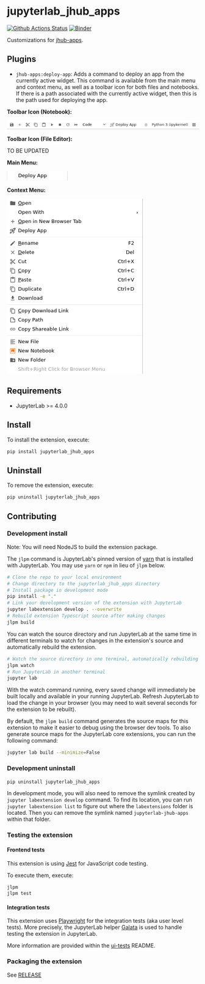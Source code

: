 # jupyterlab_jhub_apps

[![Github Actions Status](https://github.com/nebari-dev/jupyterlab-jhub-apps/workflows/Build/badge.svg)](https://github.com/nebari-dev/jupyterlab-jhub-apps/actions/workflows/build.yml)
[![Binder](https://mybinder.org/badge_logo.svg)](https://mybinder.org/v2/gh/nebari-dev/jupyterlab-jhub-apps/main?urlpath=lab)

Customizations for [jhub-apps](https://github.com/nebari-dev/jhub-apps).

## Plugins

- `jhub-apps:deploy-app`: Adds a command to deploy an app from the currently active widget. This command is available from the main menu and context menu, as well as a toolbar icon for both files and notebooks. If there is a path associated with the currently active widget, then this is the path used for deploying the app.

**Toolbar Icon (Notebook):**

![](https://raw.githubusercontent.com/nebari-dev/jupyterlab-jhub-apps/main/ui-tests/tests/jupyterlab_jhub_apps.spec.ts-snapshots/notebook-toolbar-before-click-linux.png)

**Toolbar Icon (File Editor):**

TO BE UPDATED

**Main Menu:**

![](https://raw.githubusercontent.com/nebari-dev/jupyterlab-jhub-apps/main/ui-tests/tests/jupyterlab_jhub_apps.spec.ts-snapshots/services-menu-with-deploy-app-linux.png)

**Context Menu:**

![](https://raw.githubusercontent.com/nebari-dev/jupyterlab-jhub-apps/main/ui-tests/tests/jupyterlab_jhub_apps.spec.ts-snapshots/notebook-context-menu-with-deploy-app-linux.png)

## Requirements

- JupyterLab >= 4.0.0

## Install

To install the extension, execute:

```bash
pip install jupyterlab_jhub_apps
```

## Uninstall

To remove the extension, execute:

```bash
pip uninstall jupyterlab_jhub_apps
```

## Contributing

### Development install

Note: You will need NodeJS to build the extension package.

The `jlpm` command is JupyterLab's pinned version of
[yarn](https://yarnpkg.com/) that is installed with JupyterLab. You may use
`yarn` or `npm` in lieu of `jlpm` below.

```bash
# Clone the repo to your local environment
# Change directory to the jupyterlab_jhub_apps directory
# Install package in development mode
pip install -e "."
# Link your development version of the extension with JupyterLab
jupyter labextension develop . --overwrite
# Rebuild extension Typescript source after making changes
jlpm build
```

You can watch the source directory and run JupyterLab at the same time in different terminals to watch for changes in the extension's source and automatically rebuild the extension.

```bash
# Watch the source directory in one terminal, automatically rebuilding when needed
jlpm watch
# Run JupyterLab in another terminal
jupyter lab
```

With the watch command running, every saved change will immediately be built locally and available in your running JupyterLab. Refresh JupyterLab to load the change in your browser (you may need to wait several seconds for the extension to be rebuilt).

By default, the `jlpm build` command generates the source maps for this extension to make it easier to debug using the browser dev tools. To also generate source maps for the JupyterLab core extensions, you can run the following command:

```bash
jupyter lab build --minimize=False
```

### Development uninstall

```bash
pip uninstall jupyterlab_jhub_apps
```

In development mode, you will also need to remove the symlink created by `jupyter labextension develop`
command. To find its location, you can run `jupyter labextension list` to figure out where the `labextensions`
folder is located. Then you can remove the symlink named `jupyterlab-jhub-apps` within that folder.

### Testing the extension

#### Frontend tests

This extension is using [Jest](https://jestjs.io/) for JavaScript code testing.

To execute them, execute:

```sh
jlpm
jlpm test
```

#### Integration tests

This extension uses [Playwright](https://playwright.dev/docs/intro) for the integration tests (aka user level tests).
More precisely, the JupyterLab helper [Galata](https://github.com/jupyterlab/jupyterlab/tree/master/galata) is used to handle testing the extension in JupyterLab.

More information are provided within the [ui-tests](./ui-tests/README.md) README.

### Packaging the extension

See [RELEASE](RELEASE.md)
